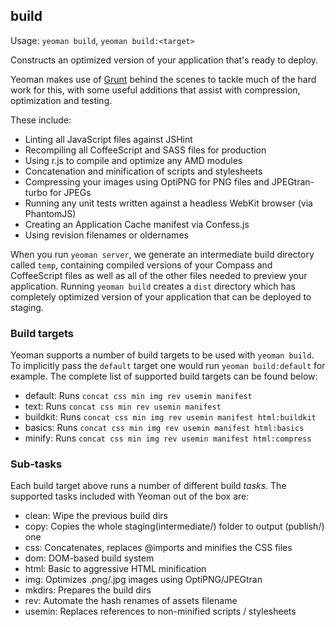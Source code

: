 

## build

Usage: `yeoman build`, `yeoman build:<target>`

Constructs an optimized version of your application that's ready to deploy.

Yeoman makes use of [Grunt](https://github.com/cowboy/grunt) behind the scenes to tackle much of the hard work for this, with some useful additions that assist with compression, optimization and testing.

These include:

* Linting all JavaScript files against JSHint
* Recompiling all CoffeeScript and SASS files for production
* Using r.js to compile and optimize any AMD modules
* Concatenation and minification of scripts and stylesheets
* Compressing your images using OptiPNG for PNG files and JPEGtran-turbo for JPEGs
* Running any unit tests written against a headless WebKit browser (via PhantomJS)
* Creating an Application Cache manifest via Confess.js
* Using revision filenames or oldernames

When you run `yeoman server`, we generate an intermediate build directory called `temp`, containing compiled versions of your Compass and CoffeeScript files as well as all of the other files needed to preview your application. Running `yeoman build` creates a `dist` directory which has completely optimized version of your application that can be deployed to staging.

### Build targets

Yeoman supports a number of build targets to be used with `yeoman build`. To implicitly
pass the `default` target one would run `yeoman build:default` for example. The complete
list of supported build targets can be found below:

* default: Runs `concat css min img rev usemin manifest`
* text: Runs `concat css min rev usemin manifest`
* buildkit: Runs `concat css min img rev usemin manifest html:buildkit`
* basics: Runs `concat css min img rev usemin manifest html:basics`
* minify: Runs `concat css min img rev usemin manifest html:compress`


### Sub-tasks

Each build target above runs a number of different build *tasks*. The supported
tasks included with Yeoman out of the box are:

* clean: Wipe the previous build dirs
* copy: Copies the whole staging(intermediate/) folder to output (publish/) one
* css: Concatenates, replaces @imports and minifies the CSS files
* dom: DOM-based build system
* html: Basic to aggressive HTML minification
* img: Optimizes .png/.jpg images using OptiPNG/JPEGtran
* mkdirs: Prepares the build dirs
* rev: Automate the hash renames of assets filename
* usemin: Replaces references to non-minified scripts / stylesheets

